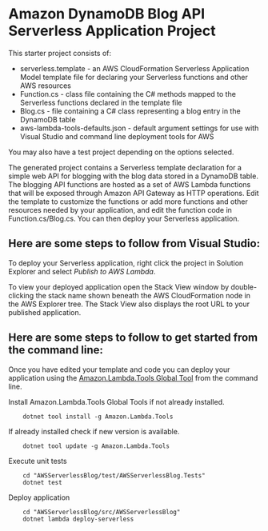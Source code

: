 # Amazon DynamoDB Blog API Serverless Application Project

This starter project consists of:
* serverless.template - an AWS CloudFormation Serverless Application Model template file for declaring your Serverless functions and other AWS resources
* Function.cs - class file containing the C# methods mapped to the Serverless functions declared in the template file
* Blog.cs - file containing a C# class representing a blog entry in the DynamoDB table
* aws-lambda-tools-defaults.json - default argument settings for use with Visual Studio and command line deployment tools for AWS

You may also have a test project depending on the options selected.

The generated project contains a Serverless template declaration for a simple web API for blogging with the blog data stored in a DynamoDB table. The blogging API functions are hosted as a set of AWS Lambda functions that will be exposed through Amazon API Gateway as HTTP operations. Edit the template to customize the functions or add more functions and other resources needed by your application, and edit the function code in Function.cs/Blog.cs. You can then deploy your Serverless application.

## Here are some steps to follow from Visual Studio:

To deploy your Serverless application, right click the project in Solution Explorer and select *Publish to AWS Lambda*.

To view your deployed application open the Stack View window by double-clicking the stack name shown beneath the AWS CloudFormation node in the AWS Explorer tree. The Stack View also displays the root URL to your published application.

## Here are some steps to follow to get started from the command line:

Once you have edited your template and code you can deploy your application using the [Amazon.Lambda.Tools Global Tool](https://github.com/aws/aws-extensions-for-dotnet-cli#aws-lambda-amazonlambdatools) from the command line.

Install Amazon.Lambda.Tools Global Tools if not already installed.
```
    dotnet tool install -g Amazon.Lambda.Tools
```

If already installed check if new version is available.
```
    dotnet tool update -g Amazon.Lambda.Tools
```

Execute unit tests
```
    cd "AWSServerlessBlog/test/AWSServerlessBlog.Tests"
    dotnet test
```

Deploy application
```
    cd "AWSServerlessBlog/src/AWSServerlessBlog"
    dotnet lambda deploy-serverless
```
